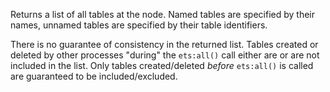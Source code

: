Returns a list of all tables at the node. Named tables are specified by their
names, unnamed tables are specified by their table identifiers.

There is no guarantee of consistency in the returned list. Tables created or
deleted by other processes "during" the `ets:all()` call either are or are not
included in the list. Only tables created/deleted _before_ `ets:all()` is called
are guaranteed to be included/excluded.
